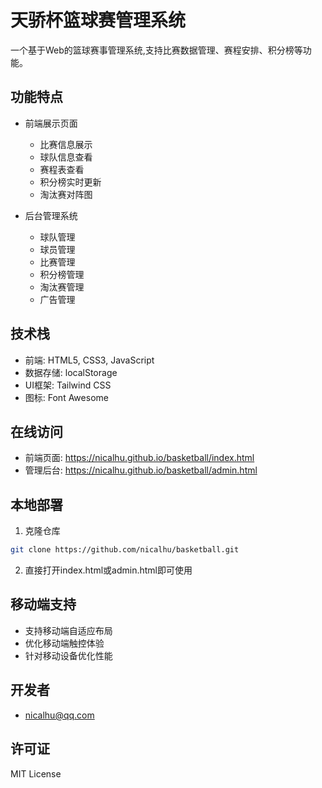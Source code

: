 # 天骄杯篮球赛管理系统

一个基于Web的篮球赛事管理系统,支持比赛数据管理、赛程安排、积分榜等功能。

## 功能特点

- 前端展示页面
  - 比赛信息展示
  - 球队信息查看
  - 赛程表查看
  - 积分榜实时更新
  - 淘汰赛对阵图

- 后台管理系统
  - 球队管理
  - 球员管理
  - 比赛管理
  - 积分榜管理
  - 淘汰赛管理
  - 广告管理

## 技术栈

- 前端: HTML5, CSS3, JavaScript
- 数据存储: localStorage
- UI框架: Tailwind CSS
- 图标: Font Awesome

## 在线访问

- 前端页面: https://nicalhu.github.io/basketball/index.html
- 管理后台: https://nicalhu.github.io/basketball/admin.html

## 本地部署

1. 克隆仓库
```bash
git clone https://github.com/nicalhu/basketball.git
```

2. 直接打开index.html或admin.html即可使用

## 移动端支持

- 支持移动端自适应布局
- 优化移动端触控体验
- 针对移动设备优化性能

## 开发者

- nicalhu@qq.com

## 许可证

MIT License 